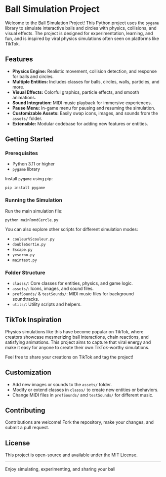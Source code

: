 # Ball Simulation Project

Welcome to the Ball Simulation Project! This Python project uses the `pygame` library to simulate interactive balls and circles with physics, collisions, and visual effects. The project is designed for experimentation, learning, and fun, and is inspired by viral physics simulations often seen on platforms like TikTok.

## Features

- **Physics Engine:** Realistic movement, collision detection, and response for balls and circles.
- **Multiple Entities:** Includes classes for balls, circles, walls, particles, and more.
- **Visual Effects:** Colorful graphics, particle effects, and smooth animations.
- **Sound Integration:** MIDI music playback for immersive experiences.
- **Pause Menu:** In-game menu for pausing and resuming the simulation.
- **Customizable Assets:** Easily swap icons, images, and sounds from the `assets/` folder.
- **Extensible:** Modular codebase for adding new features or entities.

## Getting Started

### Prerequisites

- Python 3.11 or higher
- `pygame` library

Install `pygame` using pip:

```
pip install pygame
```

### Running the Simulation

Run the main simulation file:

```
python mainRondCercle.py
```

You can also explore other scripts for different simulation modes:

- `couleurVScouleur.py`
- `doubleSortie.py`
- `Escape.py`
- `yesorno.py`
- `maintest.py`

### Folder Structure

- `classs/`: Core classes for entities, physics, and game logic.
- `assets/`: Icons, images, and sound files.
- `prefSounds/` & `testSounds/`: MIDI music files for background soundtracks.
- `utils/`: Utility scripts and helpers.

## TikTok Inspiration

Physics simulations like this have become popular on TikTok, where creators showcase mesmerizing ball interactions, chain reactions, and satisfying animations. This project aims to capture that viral energy and make it easy for anyone to create their own TikTok-worthy simulations.

Feel free to share your creations on TikTok and tag the project!

## Customization

- Add new images or sounds to the `assets/` folder.
- Modify or extend classes in `classs/` to create new entities or behaviors.
- Change MIDI files in `prefSounds/` and `testSounds/` for different music.

## Contributing

Contributions are welcome! Fork the repository, make your changes, and submit a pull request.

## License

This project is open-source and available under the MIT License.

---

Enjoy simulating, experimenting, and sharing your ball